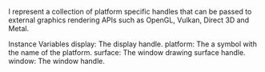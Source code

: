 I represent a collection of platform specific handles that can be passed to external graphics rendering APIs such as OpenGL, Vulkan, Direct 3D and Metal.

Instance Variables
	display:		The display handle.
	platform:		The a symbol with the name of the platform.
	surface:		The window drawing surface handle.
	window:		The window handle.
